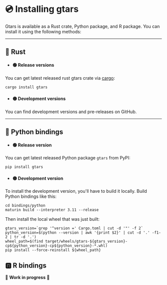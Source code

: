 # 💿 Installing gtars

Gtars is available as a Rust crate, Python package, and R package. You can install it using the following methods:


--- 
## 🦀 Rust

- #### 🟢 Release versions

You can get latest released rust gtars crate via [cargo](https://crates.io/crates/gtars):

```bash
cargo install gtars
```

- #### 🟡 Development versions

You can find development versions and pre-releases on GitHub.

--- 
## 🐍 Python bindings

- #### 🟢 Release version

You can get latest released Python package `gtars` from PyPI:

```console
pip install gtars
```

- #### 🟡 Development version

To install the development version, you'll have to build it locally. Build Python bindings like this:

```console
cd bindings/python
maturin build --interpreter 3.11 --release
```

Then install the local wheel that was just built:

```console
gtars_version=`grep '^version =' Cargo.toml | cut -d '"' -f 2`
python_version=$(python --version | awk '{print $2}' | cut -d '.' -f1-2 | tr -d '.')
wheel_path=$(find target/wheels/gtars-${gtars_version}-cp${python_version}-cp${python_version}-*.whl)
pip install --force-reinstall ${wheel_path}
```

## 🆁 R bindings

🚧 **Work in progress** 🚧
